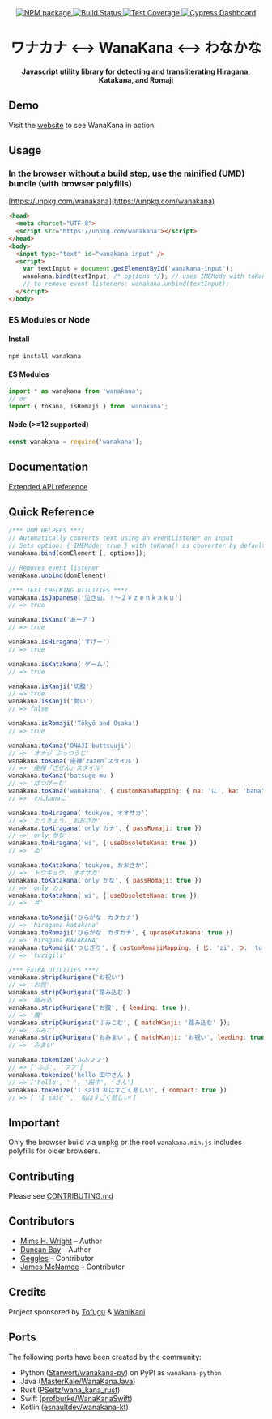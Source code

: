 <div align="center">
  <!-- Npm Version -->
  <a href="https://www.npmjs.com/package/wanakana">
    <img src="https://img.shields.io/npm/v/wanakana.svg" alt="NPM package" />
  </a>
  <!-- Build Status -->
  <a href="https://travis-ci.org/WaniKani/WanaKana">
    <img src="https://img.shields.io/travis/WaniKani/WanaKana.svg" alt="Build Status" />
  </a>
  <!-- Test Coverage -->
  <a href="https://coveralls.io/github/WaniKani/WanaKana">
    <img src="https://img.shields.io/coveralls/WaniKani/WanaKana.svg" alt="Test Coverage" />
  </a>
  <a href="https://dashboard.cypress.io/#/projects/tmdhov/runs">
    <img src="https://img.shields.io/badge/cypress-dashboard-brightgreen.svg" alt="Cypress Dashboard" />
  </a>
</div>

<div align="center">
<h1>ワナカナ &lt;--&gt; WanaKana &lt;--&gt; わなかな</h1>
<h4>Javascript utility library for detecting and transliterating Hiragana, Katakana, and Romaji</h4>
</div>

## Demo

Visit the [website](http://www.wanakana.com) to see WanaKana in action.

## Usage

### In the browser without a build step, use the minified (UMD) bundle (with browser polyfills)

[https://unpkg.com/wanakana](https://unpkg.com/wanakana)

```html
<head>
  <meta charset="UTF-8">
  <script src="https://unpkg.com/wanakana"></script>
</head>
<body>
  <input type="text" id="wanakana-input" />
  <script>
    var textInput = document.getElementById('wanakana-input');
    wanakana.bind(textInput, /* options */); // uses IMEMode with toKana() as default
    // to remove event listeners: wanakana.unbind(textInput);
  </script>
</body>
```

### ES Modules or Node

#### Install

```shell
npm install wanakana
```

#### ES Modules

```javascript
import * as wanakana from 'wanakana';
// or
import { toKana, isRomaji } from 'wanakana';
```

#### Node (>=12 supported)

```javascript
const wanakana = require('wanakana');
```

## Documentation

[Extended API reference](http://www.wanakana.com/docs/global.html)

## Quick Reference

```javascript
/*** DOM HELPERS ***/
// Automatically converts text using an eventListener on input
// Sets option: { IMEMode: true } with toKana() as converter by default
wanakana.bind(domElement [, options]);

// Removes event listener
wanakana.unbind(domElement);

/*** TEXT CHECKING UTILITIES ***/
wanakana.isJapanese('泣き虫。！〜２￥ｚｅｎｋａｋｕ')
// => true

wanakana.isKana('あーア')
// => true

wanakana.isHiragana('すげー')
// => true

wanakana.isKatakana('ゲーム')
// => true

wanakana.isKanji('切腹')
// => true
wanakana.isKanji('勢い')
// => false

wanakana.isRomaji('Tōkyō and Ōsaka')
// => true

wanakana.toKana('ONAJI buttsuuji')
// => 'オナジ ぶっつうじ'
wanakana.toKana('座禅‘zazen’スタイル')
// => '座禅「ざぜん」スタイル'
wanakana.toKana('batsuge-mu')
// => 'ばつげーむ'
wanakana.toKana('wanakana', { customKanaMapping: { na: 'に', ka: 'bana' }) });
// => 'わにbanaに'

wanakana.toHiragana('toukyou, オオサカ')
// => 'とうきょう、　おおさか'
wanakana.toHiragana('only カナ', { passRomaji: true })
// => 'only かな'
wanakana.toHiragana('wi', { useObsoleteKana: true })
// => 'ゐ'

wanakana.toKatakana('toukyou, おおさか')
// => 'トウキョウ、　オオサカ'
wanakana.toKatakana('only かな', { passRomaji: true })
// => 'only カナ'
wanakana.toKatakana('wi', { useObsoleteKana: true })
// => 'ヰ'

wanakana.toRomaji('ひらがな　カタカナ')
// => 'hiragana katakana'
wanakana.toRomaji('ひらがな　カタカナ', { upcaseKatakana: true })
// => 'hiragana KATAKANA'
wanakana.toRomaji('つじぎり', { customRomajiMapping: { じ: 'zi', つ: 'tu', り: 'li' }) };
// => 'tuzigili'

/*** EXTRA UTILITIES ***/
wanakana.stripOkurigana('お祝い')
// => 'お祝'
wanakana.stripOkurigana('踏み込む')
// => '踏み込'
wanakana.stripOkurigana('お腹', { leading: true });
// => '腹'
wanakana.stripOkurigana('ふみこむ', { matchKanji: '踏み込む' });
// => 'ふみこ'
wanakana.stripOkurigana('おみまい', { matchKanji: 'お祝い', leading: true });
// => 'みまい'

wanakana.tokenize('ふふフフ')
// => ['ふふ', 'フフ']
wanakana.tokenize('hello 田中さん')
// => ['hello', ' ', '田中', 'さん']
wanakana.tokenize('I said 私はすごく悲しい', { compact: true })
// => [ 'I said ', '私はすごく悲しい']
```

## Important

Only the browser build via unpkg or the root `wanakana.min.js` includes polyfills for older browsers.

## Contributing

Please see [CONTRIBUTING.md](CONTRIBUTING.md)

## Contributors

* [Mims H. Wright](https://github.com/mimshwright) – Author
* [Duncan Bay](https://github.com/DJTB) – Author
* [Geggles](https://github.com/geggles) – Contributor
* [James McNamee](https://github.com/dotfold) – Contributor

## Credits

Project sponsored by [Tofugu](http://www.tofugu.com) & [WaniKani](http://www.wanikani.com)

## Ports

The following ports have been created by the community:

* Python ([Starwort/wanakana-py](https://github.com/Starwort/wanakana-py)) on PyPI as `wanakana-python`
* Java ([MasterKale/WanaKanaJava](https://github.com/MasterKale/WanaKanaJava))
* Rust ([PSeitz/wana_kana_rust](https://github.com/PSeitz/wana_kana_rust))
* Swift ([profburke/WanaKanaSwift](https://github.com/profburke/WanaKanaSwift))
* Kotlin ([esnaultdev/wanakana-kt](https://github.com/esnaultdev/wanakana-kt))
